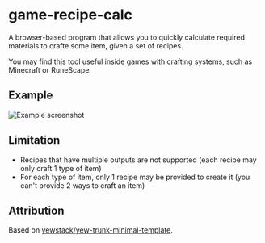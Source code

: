 # game-recipe-calc

A browser-based program that allows you to quickly calculate required materials to crafte some item, given a set of recipes.

You may find this tool useful inside games with crafting systems, such as Minecraft or RuneScape.

## Example

![Example screenshot](https://github.com/holly-hacker/game-recipe-calc/assets/13605369/0fd8eeca-7482-4656-9165-95de7c64405a)

## Limitation

- Recipes that have multiple outputs are not supported (each recipe may only craft 1 type of item)
- For each type of item, only 1 recipe may be provided to create it (you can't provide 2 ways to craft an item)

## Attribution

Based on [yewstack/yew-trunk-minimal-template](https://github.com/yewstack/yew-trunk-minimal-template).
